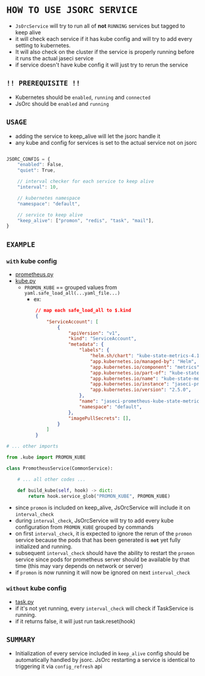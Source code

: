 # **`HOW TO USE JSORC SERVICE`**

- `JsOrcService` will try to run all of **not** `RUNNING` services but tagged to keep alive
- it will check each service if it has kube config and will try to add every setting to kubernetes.
- It will also check on the cluster if the service is properly running before it runs the actual jaseci service
- if service doesn't have kube config it will just try to rerun the service

## **`!! PREREQUISITE !!`**
- Kubernetes should be `enabled`, `running` and `connected`
- JsOrc should be `enabled` and `running`

## `USAGE`
- adding the service to keep_alive will let the jsorc handle it
- any kube and config for services is set to the actual service not on jsorc

```js

JSORC_CONFIG = {
    "enabled": False,
    "quiet": True,

    // interval checker for each service to keep alive
    "interval": 10,

    // kubernetes namespace
    "namespace": "default",

    // service to keep alive
    "keep_alive": ["promon", "redis", "task", "mail"],
}

```

## `EXAMPLE`

### `with` kube config
- [prometheus.py](../prometheus/prometheus.py)
- [kube.py](../prometheus/kube.py)
    - `PROMON_KUBE` == grouped values from `yaml.safe_load_all(...yaml_file...)`
        - ex:
        ```json
            // map each safe_load_all to $.kind
            {
                "ServiceAccount": [
                    {
                        "apiVersion": "v1",
                        "kind": "ServiceAccount",
                        "metadata": {
                            "labels": {
                                "helm.sh/chart": "kube-state-metrics-4.13.0",
                                "app.kubernetes.io/managed-by": "Helm",
                                "app.kubernetes.io/component": "metrics",
                                "app.kubernetes.io/part-of": "kube-state-metrics",
                                "app.kubernetes.io/name": "kube-state-metrics",
                                "app.kubernetes.io/instance": "jaseci-prometheus",
                                "app.kubernetes.io/version": "2.5.0",
                            },
                            "name": "jaseci-prometheus-kube-state-metrics",
                            "namespace": "default",
                        },
                        "imagePullSecrets": [],
                    }
                ]
            }
        ```

```python
# ... other imports

from .kube import PROMON_KUBE

class PromotheusService(CommonService):

    # ... all other codes ...

    def build_kube(self, hook) -> dict:
        return hook.service_glob("PROMON_KUBE", PROMON_KUBE)

```
- since `promon` is included on keep_alive, JsOrcService will include it on `interval_check`
- during `interval_check`, JsOrcService will try to add every kube configuration from `PROMON_KUBE` grouped by commands
- on first `interval_check`, it is expected to ignore the rerun of the `promon` service because the pods that has been generated is **`not`** yet fully initialized and running.
- subsequent `interval_check` should have the ability to restart the `promon` service since pods for prometheus server should be available by that time (this may vary depends on network or server)
- if `promon` is now running it will now be ignored on next `interval_check`

### `without` kube config
- [task.py](../task/task.py)
- if it's not yet running, every `interval_check` will check if TaskService is running.
- if it returns false, it will just run task.reset(hook)


## `SUMMARY`
- Initialization of every service included in `keep_alive` config should be automatically handled by jsorc. JsOrc restarting a service is identical to triggering it via `config_refresh` api